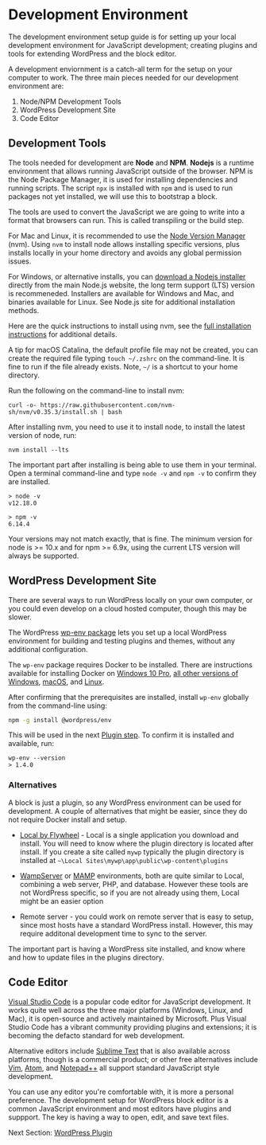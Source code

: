 # Development Environment

The development environment setup guide is for setting up your local development environment for JavaScript development; creating plugins and tools for extending WordPress and the block editor.

A development enviornment is a catch-all term for the setup on your computer to work. The three main pieces needed for our development environment are:

1. Node/NPM Development Tools
2. WordPress Development Site
3. Code Editor

## Development Tools

The tools needed for development are **Node** and **NPM**. **Nodejs** is a runtime environment that allows running JavaScript outside of the browser. NPM is the Node Package Manager, it is used for installing dependencies and running scripts. The script `npx` is installed with `npm` and is used to run packages not yet installed, we will use this to bootstrap a block.

The tools are used to convert the JavaScript we are going to write into a format that browsers can run. This is called transpiling or the build step.

For Mac and Linux, it is recommended to use the [Node Version Manager](https://github.com/nvm-sh/nvm) (nvm). Using `nvm` to install node allows installing specific versions, plus installs locally in your home directory and avoids any global permission issues.

For Windows, or alternative installs, you can [download a Nodejs installer](https://nodejs.org/en/download/) directly from the main Node.js website, the long term support (LTS) version is recommeneded. Installers are available for Windows and Mac, and binaries available for Linux. See Node.js site for additional installation methods.

Here are the quick instructions to install using nvm, see the [full installation instructions](https://github.com/nvm-sh/nvm#installing-and-updating) for additional details.

A tip for macOS Catalina, the default profile file may not be created, you can create the required file typing `touch ~/.zshrc` on the command-line. It is fine to run if the file already exists. Note, `~/` is a shortcut to your home directory.

Run the following on the command-line to install nvm:

```
curl -o- https://raw.githubusercontent.com/nvm-sh/nvm/v0.35.3/install.sh | bash
```

After installing nvm, you need to use it to install node, to install the latest version of node, run:

```
nvm install --lts
```

The important part after installing is being able to use them in your terminal. Open a terminal command-line and type `node -v` and `npm -v` to confirm they are installed.

```
> node -v
v12.18.0

> npm -v
6.14.4
```

Your versions may not match exactly, that is fine. The minimum version for node is >= 10.x and for npm >= 6.9x, using the current LTS version will always be supported.

## WordPress Development Site

There are several ways to run WordPress locally on your own computer, or you could even develop on a cloud hosted computer, though this may be slower.

The WordPress [wp-env package](https://www.npmjs.com/package/@wordpress/env) lets you set up a local WordPress environment for building and testing plugins and themes, without any additional configuration.

The `wp-env` package requires Docker to be installed. There are instructions available for installing Docker on [Windows 10 Pro](https://docs.docker.com/docker-for-windows/install/), [all other versions of Windows](https://docs.docker.com/toolbox/toolbox_install_windows/), [macOS](https://docs.docker.com/docker-for-mac/install/), and [Linux](https://docs.docker.com/v17.12/install/linux/docker-ce/ubuntu/#install-using-the-convenience-script).

After confirming that the prerequisites are installed, install `wp-env` globally from the command-line using:

```bash
npm -g install @wordpress/env
```

This will be used in the next [Plugin step](wp-plugin.ms). To confirm it is installed and available, run:

```
wp-env --version
> 1.4.0
```

### Alternatives

A block is just a plugin, so any WordPress environment can be used for development. A couple of alternatives that might be easier, since they do not require Docker install and setup.

-   [Local by Flywheel](https://localbyflywheel.com/) - Local is a single application you download and install. You will need to know where the plugin directory is located after install. If you create a site called `mywp` typically the plugin directory is installed at `~\Local Sites\mywp\app\public\wp-content\plugins`

-   [WampServer](http://www.wampserver.com/en/) or
    [MAMP](https://www.mamp.info/) environments, both are quite similar to
    Local, combining a web server, PHP, and database. However these tools
    are not WordPress specific, so if you are not already using them, Local might be an easier option

-   Remote server - you could work on remote server that is easy to setup, since most hosts have a standard WordPress install. However, this may require additonal development time to sync to the server.

The important part is having a WordPress site installed, and know where and how to update files in the plugins directory.

## Code Editor

[Visual Studio Code](https://code.visualstudio.com/) is a popular code editor for JavaScript development. It works quite well across the three major platforms (Windows, Linux, and Mac), it is open-source and actively maintained by Microsoft. Plus Visual Studio Code has a vibrant community providing plugins and extensions; it is becoming the defacto standard for web development.

Alternative editors include [Sublime Text](https://www.sublimetext.com/) that is also available across platforms, though is a commercial product; or other free alternatives include [Vim](https://www.vim.org/), [Atom](https://atom.io/), and [Notepad++](https://notepad-plus-plus.org/) all support standard JavaScript style development.

You can use any editor you're comfortable with, it is more a personal preference. The development setup for WordPress block editor is a common JavaScript environment and most editors have plugins and suppport. The key is having a way to open, edit, and save text files.

Next Section: [WordPress Plugin](wp-plugin.md)

